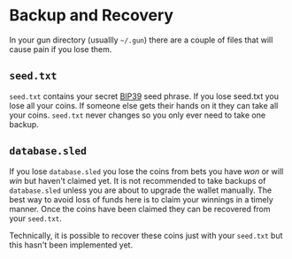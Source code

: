 # Backup and Recovery

In your gun directory (usuallly `~/.gun`) there are a couple of files that will cause pain if you lose them.


## `seed.txt`

`seed.txt` contains your secret [BIP39] seed phrase.
If you lose seed.txt you lose all your coins.
If someone else gets their hands on it they can take all your coins.
`seed.txt` never changes so you only ever need to take one backup.

## `database.sled`

If you lose `database.sled` you lose the coins from bets you have *won* or will *win* but haven't claimed yet.
It is not recommended to take backups of `database.sled` unless you are about to upgrade the wallet manually.
The best way to avoid loss of funds here is to claim your winnings in a timely manner.
Once the coins have been claimed they can be recovered from your `seed.txt`.

Technically, it is possible to recover these coins just with your `seed.txt` but this hasn't been implemented yet.

[BIP39]: https://github.com/bitcoin/bips/blob/master/bip-0039.mediawiki


